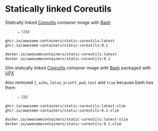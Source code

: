 # Statically linked Coreutils

Statically linked [Coreutils] container image with [Bash]

> ~ 13M

```bash
ghcr.io/awesome-containers/static-coreutils:latest
ghcr.io/awesome-containers/static-coreutils:9.1

docker.io/awesomecontainers/static-coreutils:latest
docker.io/awesomecontainers/static-coreutils:9.1
```

Slim statically linked [Coreutils] container image with [Bash]
packaged with [UPX]

Also removed `[`, `echo`, `false`, `printf`, `pwd`, `test` and `true`
because bash has them

> ~ 5M

```bash
ghcr.io/awesome-containers/static-coreutils:latest-slim
ghcr.io/awesome-containers/static-coreutils:9.1-slim

docker.io/awesomecontainers/static-coreutils:latest-slim
docker.io/awesomecontainers/static-coreutils:9.1-slim
```

[Coreutils]: https://www.gnu.org/software/coreutils/
[Bash]: https://github.com/awesome-containers/static-bash
[UPX]: https://upx.github.io/

<!--
```bash
image="localhost/${PWD##*/}"

podman build -t "$image:latest" .
podman build -t "$image:latest-slim" -f Containerfile-slim \
  --build-arg STATIC_COREUTILS_IMAGE="$image" \
  --build-arg STATIC_COREUTILS_VERSION=latest .

echo "$image:latest"
podman inspect "$image:latest" | jq '.[].Size' | numfmt --to=iec
echo "$image:latest-slim"
podman inspect "$image:latest-slim" | jq '.[].Size' | numfmt --to=iec

```
-->
